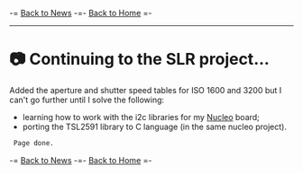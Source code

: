 -= [Back to News](https://funlw65.github.io/news.html) -=- [Back to Home](https://funlw65.github.io/) =-
<hr />

# :camera: Continuing to the SLR project... 

Added the aperture and shutter speed tables for ISO 1600 and 3200 but I can't go further until I solve the following:

* learning how to work with the i2c libraries for my [Nucleo](https://funlw65.github.io/my_nucleo_l152re/) board;
* porting the TSL2591 library to C language (in the same nucleo project).


```markdown
 Page done.
```
-= [Back to News](https://funlw65.github.io/news.html) -=- [Back to Home](https://funlw65.github.io/) =-
